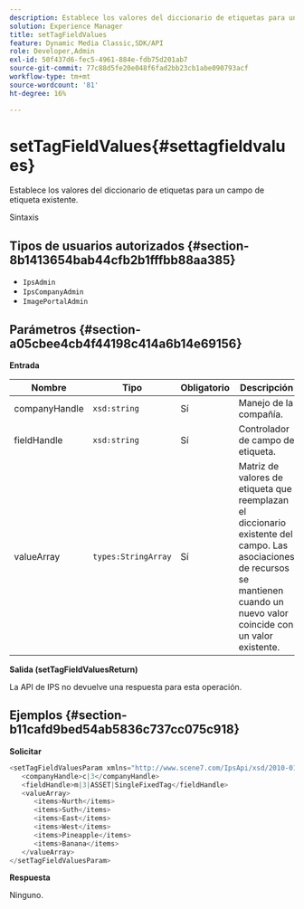 ```yaml
---
description: Establece los valores del diccionario de etiquetas para un campo de etiqueta existente.
solution: Experience Manager
title: setTagFieldValues
feature: Dynamic Media Classic,SDK/API
role: Developer,Admin
exl-id: 50f437d6-fec5-4961-884e-fdb75d201ab7
source-git-commit: 77c88d5fe20e048f6fad2bb23cb1abe090793acf
workflow-type: tm+mt
source-wordcount: '81'
ht-degree: 16%

---
```


# setTagFieldValues{#settagfieldvalues}

Establece los valores del diccionario de etiquetas para un campo de etiqueta existente.

Sintaxis

## Tipos de usuarios autorizados {#section-8b1413654bab44cfb2b1fffbb88aa385}

* `IpsAdmin`
* `IpsCompanyAdmin`
* `ImagePortalAdmin`

## Parámetros {#section-a05cbee4cb4f44198c414a6b14e69156}

**Entrada**

| Nombre | Tipo | Obligatorio | Descripción |
|---|---|---|---|
| companyHandle | `xsd:string` | Sí | Manejo de la compañía. |
| fieldHandle | `xsd:string` | Sí | Controlador de campo de etiqueta. |
| valueArray | `types:StringArray` | Sí | Matriz de valores de etiqueta que reemplazan el diccionario existente del campo. Las asociaciones de recursos se mantienen cuando un nuevo valor coincide con un valor existente. |

**Salida (setTagFieldValuesReturn)**

La API de IPS no devuelve una respuesta para esta operación.

## Ejemplos {#section-b11cafd9bed54ab5836c737cc075c918}

**Solicitar**

```java
<setTagFieldValuesParam xmlns="http://www.scene7.com/IpsApi/xsd/2010-01-31">
   <companyHandle>c|3</companyHandle>
   <fieldHandle>m|3|ASSET|SingleFixedTag</fieldHandle>
   <valueArray>
      <items>Nurth</items>
      <items>Suth</items>
      <items>East</items>
      <items>West</items>
      <items>Pineapple</items>
      <items>Banana</items>
   </valueArray>
</setTagFieldValuesParam>
```

**Respuesta**

Ninguno.
